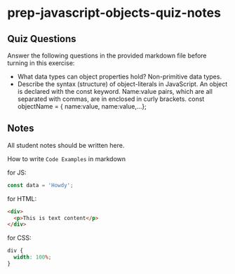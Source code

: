 # prep-javascript-objects-quiz-notes

## Quiz Questions

Answer the following questions in the provided markdown file before turning in this exercise:

- What data types can object properties hold?
  Non-primitive data types.
- Describe the syntax (structure) of object-literals in JavaScript.
  An object is declared with the const keyword. Name:value pairs, which are all separated with commas, are in enclosed in curly brackets.
  const objectName = { name:value, name:value,...};

## Notes

All student notes should be written here.

How to write `Code Examples` in markdown

for JS:

```javascript
const data = 'Howdy';
```

for HTML:

```html
<div>
  <p>This is text content</p>
</div>
```

for CSS:

```css
div {
  width: 100%;
}
```
